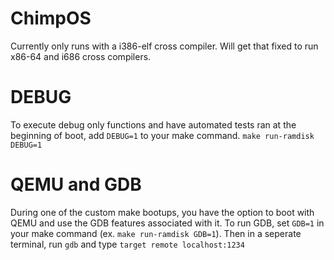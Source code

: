 # ChimpOS
Currently only runs with a i386-elf cross compiler. Will get that fixed to run x86-64 and i686 cross compilers.
# DEBUG
To execute debug only functions and have automated tests ran at the beginning of boot, add `DEBUG=1` to your make command.
`make run-ramdisk DEBUG=1`

# QEMU and GDB
During one of the custom make bootups, you have the option to boot with QEMU and use the GDB features associated with it.
To run GDB, set `GDB=1` in your make command (ex. `make run-ramdisk GDB=1`). Then in a seperate terminal, run `gdb` and type `target remote localhost:1234`
